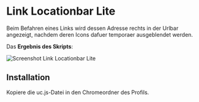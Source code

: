 # Link Locationbar Lite
Beim Befahren eines Links wird dessen Adresse rechts in der Urlbar angezeigt, nachdem deren Icons dafuer temporaer ausgeblendet 
werden.

Das **Ergebnis des Skripts**:

![Screenshot Link Locationbar Lite](https://github.com/ardiman/userChrome.js/raw/master/linklocationbarlite/scr_linklocationbarlite.png)

## Installation
Kopiere die uc.js-Datei in den Chromeordner des Profils.

